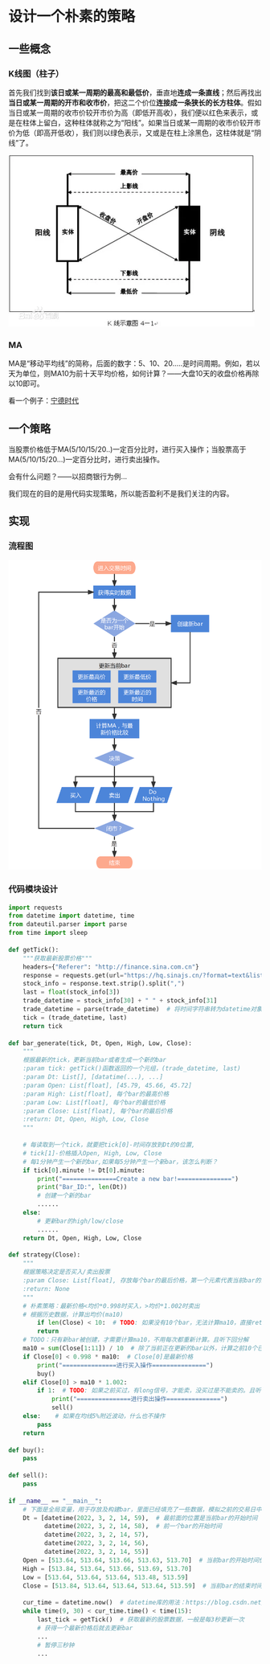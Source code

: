# 设计一个朴素的策略

## 一些概念

### K线图（柱子）

首先我们找到**该日或某一周期的最高和最低价**，垂直地**连成一条直线**；然后再找出**当日或某一周期的开市和收市价**，把这二个价位**连接成一条狭长的长方柱体**。假如当日或某一周期的收市价较开市价为高（即低开高收），我们便以红色来表示，或是在柱体上留白，这种柱体就称之为“阳线”。如果当日或某一周期的收市价较开市价为低（即高开低收），我们则以绿色表示，又或是在柱上涂黑色，这柱体就是“阴线”了。

![](<../.gitbook/assets/image (5) (1) (1).png>)

### MA

MA是“移动平均线”的简称，后面的数字：5、10、20.....是时间周期。例如，若以天为单位，则MA10为前十天平均价格，如何计算？——大盘10天的收盘价格再除以10即可。

看一个例子：[宁德时代](https://wallstreetcn.com/c/chart?symbol=300750.SZ\&interval=1D\&description=%E5%AE%81%E5%BE%B7%E6%97%B6%E4%BB%A3)

## 一个策略

当股票价格低于MA(5/10/15/20..)一定百分比时，进行买入操作；当股票高于MA(5/10/15/20...)一定百分比时，进行卖出操作。

会有什么问题？——以招商银行为例...

我们现在的目的是用代码实现策略，所以能否盈利不是我们关注的内容。

## 实现

### 流程图

![](<../.gitbook/assets/image (6) (1) (1) (1).png>)

### 代码模块设计

```python
import requests
from datetime import datetime, time
from dateutil.parser import parse
from time import sleep

def getTick():
    """获取最新股票价格"""
    headers={"Referer": "http://finance.sina.com.cn"}
    response = requests.get(url="https://hq.sinajs.cn/?format=text&list=sz300750", headers=headers)
    stock_info = response.text.strip().split(",")
    last = float(stock_info[3])
    trade_datetime = stock_info[30] + " " + stock_info[31]
    trade_datetime = parse(trade_datetime)  # 将时间字符串转为datetime对象
    tick = (trade_datetime, last)
    return tick

def bar_generate(tick, Dt, Open, High, Low, Close):
    """
    根据最新的tick，更新当前bar或者生成一个新的bar
    :param tick: getTick()函数返回的一个元组，(trade_datetime, last)
    :param Dt: List[], [datatime(...), ...]
    :param Open: List[float], [45.79, 45.66, 45.72]
    :param High: List[float], 每个bar的最高价格
    :param Low: List[float], 每个bar的最低价格
    :param Close: List[float], 每个bar的最后价格
    :return: Dt, Open, High, Low, Close
    """

    # 每读取到一个tick，就要把tick[0]-时间存放到Dt的0位置,
    # tick[1]-价格插入Open, High, Low, Close
    # 每1分钟产生一个新的bar,如果每5分钟产生一个新bar，该怎么判断？
    if tick[0].minute != Dt[0].minute:
        print("===============Create a new bar!===============")
        print("Bar_ID:", len(Dt))
        # 创建一个新的bar
        ......
    else:
        # 更新bar的high/low/close
        ......
    return Dt, Open, High, Low, Close

def strategy(Close):
    """
    根据策略决定是否买入/卖出股票
    :param Close: List[float], 存放每个bar的最后价格，第一个元素代表当前bar的最新价格
    :return: None
    """
    # 朴素策略：最新价格<均价*0.998时买入，>均价*1.002时卖出
    # 根据历史数据，计算出均价(ma10)
        if len(Close) < 10:  # TODO: 如果没有10个bar，无法计算ma10，直接return
        return
    # TODO：只有新bar被创建，才需要计算ma10，不用每次都重新计算。且听下回分解
    ma10 = sum(Close[1:11]) / 10  # 除了当前正在更新的bar以外，计算之前10个已经生成的bar的均值（20*5分钟）
    if Close[0] < 0.998 * ma10:  # Close[0]是最新价格
        print("===============进行买入操作===============")
        buy()
    elif Close[0] > ma10 * 1.002:
        if 1:  # TODO: 如果之前买过，有long信号，才能卖，没买过是不能卖的。且听下回分解
            print("===============进行卖出操作===============")
            sell()
    else:    # 如果在均线5%附近波动，什么也不操作
        pass
    return

def buy():
    pass

def sell():
    pass

if __name__ == "__main__":
    # 下面是全局变量，用于存放及构建bar，里面已经填充了一些数据，模拟之前的交易日中的数据，以后我们会正式从文件中读取前面交易日的数据
    Dt = [datetime(2022, 3, 2, 14, 59),  # 最前面的位置是当前bar的开始时间
          datetime(2022, 3, 2, 14, 58),  # 前一个bar的开始时间
          datetime(2022, 3, 2, 14, 57),
          datetime(2022, 3, 2, 14, 56),
          datetime(2022, 3, 2, 14, 55)]
    Open = [513.64, 513.64, 513.66, 513.63, 513.70]  # 当前bar的开始时间价格
    High = [513.84, 513.64, 513.66, 513.69, 513.70]
    Low = [513.64, 513.64, 513.64, 513.48, 513.59]
    Close = [513.84, 513.64, 513.64, 513.64, 513.59]  # 当前bar的结束时间价格

    cur_time = datetime.now()  # datetime库的用法：https://blog.csdn.net/cmzsteven/article/details/64906245
    while time(9, 30) < cur_time.time() < time(15):
        last_tick = getTick()  # 获取最新的股票数据，一般是每3秒更新一次
        # 获得一个最新价格后就去更新bar
        ...
        # 暂停三秒钟
        ...


```
